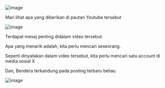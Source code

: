 ![image](https://github.com/6D756E6972/3108CTF/assets/129729880/7153ef3e-d3e1-448e-b832-b92a5fcd6cae)

Mari lihat apa yang diberikan di pautan Youtube tersebut

![image](https://github.com/6D756E6972/3108CTF/assets/129729880/e1120702-121f-4343-9283-8c98f3563b05)

Terdapat mesej penting didalam video tersebut.

Apa yang menarik adalah, kita perlu mencari seseorang.

Seperti dinyatakan dalam video tersebut, kita perlu mencari satu account di media sosial X

Dan, Bendera terkandung pada posting terbaru beliau

![image](https://github.com/6D756E6972/3108CTF/assets/129729880/c85f7bda-585d-42f9-b1a2-836e8d79fca2)
